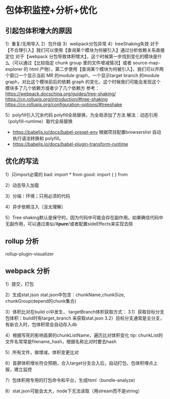 # 包体积监控+分析+优化

## 引起包体积增大的原因
1）重复/无用导入
2）包升级
3）webpack分包异常
4）treeShaking失效
对于【不合理引入】我们可以使用【查询某个模块为何被引入】通过分析依赖关系直接定位
对于【webpack 分包导致体积增大】，这个时候第一步找到变化的模块是什么（可以通过【比较指定 chunk group 里的文件增减情况】或者 source-map-explorer 的 html 产物），第二步使用【查询某个模块为何被引入】，我们可以开两个窗口一个显示当前 MR 的module graph，一个显示target branch 的module graph，对比这个模块前后的依赖 graph 的变化，这个时候我们可能会发现这个模块多了几个依赖方或者少了几个依赖方
参考：
https://webpack.docschina.org/guides/tree-shaking/
https://cn.rollupjs.org/introduction/#tree-shaking
https://cn.rollupjs.org/configuration-options/#treeshake

5）polyfill引入冗余代码
  polyfill全局替换，为全局添加了方法
  解法：动态引用（polyfill-runtime）取代全局替换
- https://babeljs.io/docs/babel-preset-env 根据项目配置browserslist 自动执行语法转换和 polyfill。
- https://babeljs.io/docs/babel-plugin-transform-runtime 

## 优化的写法
1）只import必需的
bad: import * from
good: import { } from 

2）动态导入加载

3）分端｜环境；只用必须的代码

4）异步依赖注入（没太理解）

5）Tree shaking默认是保守的，因为代码中可能会存在副作用。如果确信代码中无副作用，可以通过类似/*#__pure__*/或者配置sideEffects来实现去除

## rollup 分析
rollup-plugin-visualizer

## webpack 分析

1）提交，打包

2）生成stat.json
stat.json中包含：chunkName,chunkSize, chunkGroup(depend的chunk集合)

3）体积比对在build ci中发生，
targetBranch体积获取方式：
 3.1）获取目标分支包体积：build时有target_branch 来获取stat.json
 3.2）目标分支通常是主分支，有新合入时，包体积常会自动存入db

4）根据写死的影响首屏的chunkListName，遍历比对体积变化
tip: chunkList的文件名常常是filename_hash，根据名称比对时要去hash

5）所有文件，做增减，体积变更比对

6）首屏体积增长符合预期，合入target分支合入后，自动打包，包体积埋点上报，建立监控

7）包体积用专用的打包命令和平台，生成html（bundle-analyze)

8）stat.json可能会太大，node下无法读取（用stream而不是string）

  <!-- const writeStream = fs.createWriteStream(filename, { flags: 'w' });
  const jsonStream = new JsonStreamStringify(Promise.resolve(statsJson));
  jsonStream.pipe(writeStream);
  jsonStream.on('end', () => resolve(true)); -->

